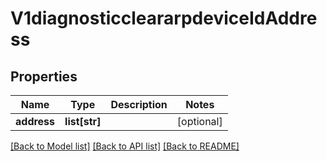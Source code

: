 # V1diagnosticcleararpdeviceIdAddress

## Properties
Name | Type | Description | Notes
------------ | ------------- | ------------- | -------------
**address** | **list[str]** |  | [optional] 

[[Back to Model list]](../README.md#documentation-for-models) [[Back to API list]](../README.md#documentation-for-api-endpoints) [[Back to README]](../README.md)

